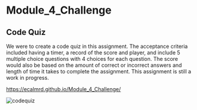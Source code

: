 # Module_4_Challenge
## Code Quiz
We were to create a code quiz in this assignment. The acceptance criteria included having a timer, a record of the score and player, and include 5 multiple choice questions with 4 choices for each question. The score would also be based on the amount of correct or incorrect answers and length of time it takes to complete the assignment. This assignment is still a work in progress.

https://ecalmrd.github.io/Module_4_Challenge/

![codequiz](https://github.com/ecalmrd/Code-Quiz/assets/110567243/52c5a1d6-ff8d-434c-b042-626946a08f1f)

